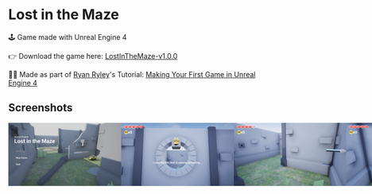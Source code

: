 # Lost in the Maze

🕹 Game made with Unreal Engine 4

👉 Download the game here: [LostInTheMaze-v1.0.0](https://github.com/kevduc/LostInTheMaze/releases/tag/v1.0.0)

👨‍🏫 Made as part of [Ryan Ryley](https://www.youtube.com/channel/UCsS5i15vvUbwfr_1JdRKCAA)'s Tutorial: [Making Your First Game in Unreal Engine 4](https://youtube.com/playlist?list=PL5W17Eb05lJFxSuPkURZLeBcGrlhUnfrB)

## Screenshots
<div style="display:flex">
  <img width="45%" src="https://github.com/kevduc/LostInTheMaze/blob/4ea23d274dc31dec107716e0471a6786f3449917/Screenshots/title-screen.png" />
  <img width="45%" src="https://github.com/kevduc/LostInTheMaze/blob/4ea23d274dc31dec107716e0471a6786f3449917/Screenshots/tutorial-door.png" />
  <img width="45%" src="https://github.com/kevduc/LostInTheMaze/blob/4ea23d274dc31dec107716e0471a6786f3449917/Screenshots/arrow-shooter.png" />
  <img width="45%" src="https://github.com/kevduc/LostInTheMaze/blob/4ea23d274dc31dec107716e0471a6786f3449917/Screenshots/tutorial-skull.png" />
</div>
